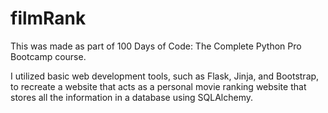 # filmRank

This was made as part of 100 Days of Code: The Complete Python Pro Bootcamp course.

I utilized basic web development tools, such as Flask, Jinja, and Bootstrap, to recreate a website that acts as a personal movie ranking website that stores all the information in a database using SQLAlchemy.
